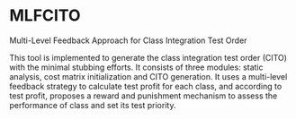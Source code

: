 # MLFCITO
Multi-Level Feedback Approach for Class Integration Test Order

This tool is implemented to generate the class integration test order (CITO) with the minimal stubbing efforts. It consists of three modules: static analysis, cost matrix initialization and CITO generation.
It uses a multi-level feedback strategy to calculate test profit for each class, and according to test profit, proposes a reward and punishment mechanism to assess the performance of class and set its test priority.
